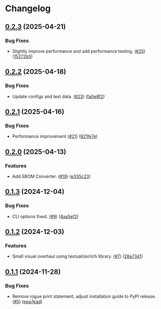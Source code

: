 # Changelog

## [0.2.3](https://github.com/BorekZnovustvoritel/SBOM-Grader/compare/v0.2.2...v0.2.3) (2025-04-21)


### Bug Fixes

* Slightly improve performance and add performance testing. ([#25](https://github.com/BorekZnovustvoritel/SBOM-Grader/issues/25)) ([15272b5](https://github.com/BorekZnovustvoritel/SBOM-Grader/commit/15272b53a4b0aac1ec7eba1d1f01024debd77092))

## [0.2.2](https://github.com/BorekZnovustvoritel/SBOM-Grader/compare/v0.2.1...v0.2.2) (2025-04-18)


### Bug Fixes

* Update configs and test data. ([#23](https://github.com/BorekZnovustvoritel/SBOM-Grader/issues/23)) ([fa0e8f2](https://github.com/BorekZnovustvoritel/SBOM-Grader/commit/fa0e8f2f3b86c8db3388a54aec42c7424fb2544e))

## [0.2.1](https://github.com/BorekZnovustvoritel/SBOM-Grader/compare/v0.2.0...v0.2.1) (2025-04-16)


### Bug Fixes

* Performance improvement  ([#21](https://github.com/BorekZnovustvoritel/SBOM-Grader/issues/21)) ([821fe7e](https://github.com/BorekZnovustvoritel/SBOM-Grader/commit/821fe7ea0c86134fa2301748bda53b81bdcd1abe))

## [0.2.0](https://github.com/BorekZnovustvoritel/SBOM-Grader/compare/v0.1.3...v0.2.0) (2025-04-13)


### Features

* Add SBOM Converter. ([#19](https://github.com/BorekZnovustvoritel/SBOM-Grader/issues/19)) ([e335c23](https://github.com/BorekZnovustvoritel/SBOM-Grader/commit/e335c23e6ffa5e4cee6d72c63effc11c6b8f0273))

## [0.1.3](https://github.com/BorekZnovustvoritel/SBOM-Grader/compare/v0.1.2...v0.1.3) (2024-12-04)


### Bug Fixes

* CLI options fixed. ([#9](https://github.com/BorekZnovustvoritel/SBOM-Grader/issues/9)) ([4aa5ef2](https://github.com/BorekZnovustvoritel/SBOM-Grader/commit/4aa5ef26584119a0e5aff4c108f44eb6cea6f61a))

## [0.1.2](https://github.com/BorekZnovustvoritel/SBOM-Grader/compare/v0.1.1...v0.1.2) (2024-12-03)


### Features

* Small visual overhaul using textualize/rich library. ([#7](https://github.com/BorekZnovustvoritel/SBOM-Grader/issues/7)) ([28a7341](https://github.com/BorekZnovustvoritel/SBOM-Grader/commit/28a73411ef0a4cf572ed61446e1c4a7d9e8e00b9))

## [0.1.1](https://github.com/BorekZnovustvoritel/SBOM-Grader/compare/v0.1.0...v0.1.1) (2024-11-28)


### Bug Fixes

* Remove rogue print statement, adjust installation guide to PyPI release. ([#5](https://github.com/BorekZnovustvoritel/SBOM-Grader/issues/5)) ([eea7ead](https://github.com/BorekZnovustvoritel/SBOM-Grader/commit/eea7eade09f3b687c6348c6cd9b2affb47ad8c10))
